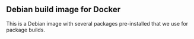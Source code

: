 Debian build image for Docker
-----------------------------

This is a Debian image with several packages pre-installed that we use for
package builds.
